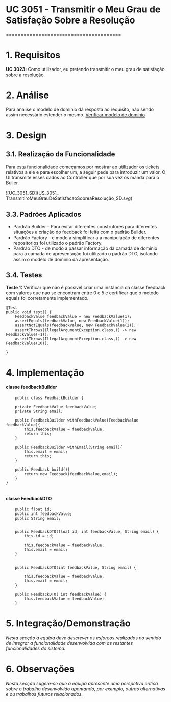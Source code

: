 # UC 3051 - Transmitir o Meu Grau de Satisfação Sobre a Resolução
=======================================


# 1. Requisitos

**UC 3023:**  Como utilizador, eu pretendo transmitir o meu grau de satisfação sobre a resolução.


# 2. Análise

Para análise o modelo de domínio dá resposta ao requisito, não sendo assim necessário estender o mesmo. [Verificar modelo de domínio](mdURL)

# 3. Design


## 3.1. Realização da Funcionalidade


Para esta funcionalidade começamos por mostrar ao utilizador os tickets relativos a ele e para escolher um, a seguir pede para introduzir um valor. O UI transmite esses dados ao Controller que por sua vez os manda para o Builer.

![UC_3051_SD](US_3051_ TransmitiroMeuGrauDeSatisfacaoSobreaResolução_SD.svg)


## 3.3. Padrões Aplicados

* Pardrão Builder - Para evitar diferentes construtores para diferentes situações a criação do feedback  foi feita com o padrão Builder.
* Pardrão Factory - e modo a simplificar a a manipulação de diferentes repositorios foi utilizado o padrão Factory.
* Pardrão DTO - de modo a passar informação da camada de dominio para a camada de apresentação foi utilizado o padrão DTO, isolando assim o modelo de dominio da apresentação.

## 3.4. Testes 
**Teste 1:** Verificar que não é possível criar uma instância da classe feedback com valores que nao se encontram entre 0 e 5 e certificar que o metodo equals foi corretamente implementado.

	@Test
    public void test() {
        FeedbackValue feedbackValue = new FeedbackValue(1);
        assertEquals(feedbackValue, new FeedbackValue(1));
        assertNotEquals(feedbackValue, new FeedbackValue(2));
        assertThrows(IllegalArgumentException.class,() -> new FeedbackValue(-1));
        assertThrows(IllegalArgumentException.class,() -> new FeedbackValue(10));

    }




# 4. Implementação

#### classe feedbackBuilder
```
    public class FeedbackBuilder {

    private FeedbackValue feedbackValue;
    private String email;

    public FeedbackBuilder withFeedbackValue(FeedbackValue feedbackValue){
        this.feedbackValue = feedbackValue;
        return this;
    }

    public FeedbackBuilder withEmail(String email){
        this.email = email;
        return this;
    }

    public Feedback build(){
        return new Feedback(feedbackValue,email);
    }
}
    
```

#### classe FeedbackDTO
```
    public float id;
    public int feedbackValue;
    public String email;


    public FeedbackDTO(float id, int feedbackValue, String email) {
        this.id = id;

        this.feedbackValue = feedbackValue;
        this.email = email;
    }


    public FeedbackDTO(int feedbackValue, String email) {

        this.feedbackValue = feedbackValue;
        this.email = email;
    }

    public FeedbackDTO( int feedbackValue) {
        this.feedbackValue = feedbackValue;
    }

```


# 5. Integração/Demonstração

*Nesta secção a equipa deve descrever os esforços realizados no sentido de integrar a funcionalidade desenvolvida com as restantes funcionalidades do sistema.*

# 6. Observações

*Nesta secção sugere-se que a equipa apresente uma perspetiva critica sobre o trabalho desenvolvido apontando, por exemplo, outras alternativas e ou trabalhos futuros relacionados.*



